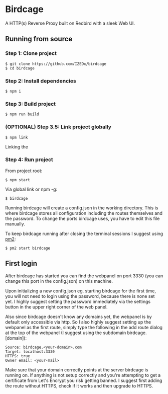 # Birdcage

A HTTP(s) Reverse Proxy built on Redbird with a sleek Web UI.

## Running from source

### Step 1: Clone project
```
$ git clone https://github.com/IZEDx/birdcage
$ cd birdcage
```

### Step 2: Install dependencies
```
$ npm i
```

### Step 3: Build project
```
$ npm run build
```

### (OPTIONAL) Step 3.5: Link project globally
```
$ npm link
```
Linking the 


### Step 4: Run project
From project root:
```
$ npm start
```

Via global link or npm -g:
```
$ birdcage
```

Running birdcage will create a config.json in the working directory. This is where birdcage stores all configuration including the routes themselves and the password. To change the ports birdcage uses, you have to edit this file manually.

To keep birdcage running after closing the terminal sessions I suggest using [pm2](https://www.npmjs.com/package/pm2):
```
$ pm2 start birdcage
```

## First login

After birdcage has started you can find the webpanel on port 3330 (you can change this port in the config.json) on this machine.

Upon initializing a new config.json eg. starting birdcage for the first time, you will not need to login using the password, because there is none set yet. I highly suggest setting the password immediately via the settings button in the upper right corner of the web panel.

Also since birdcage doesn't know any domains yet, the webpanel is by default only accessible via http. So I also highly suggest setting up the webpanel as the first route, simply type the following in the add route dialog at the top of the webpanel (I suggest using the subdomain birdcage.[domain]):
```
Source: birdcage.<your-domain>.com
Target: localhost:3330
HTTPS: true
Owner email: <your-mail>
```
Make sure that your domain correctly points at the server birdcage is running on.
If anything is not setup correctly and you're attempting to get a certificate from Let's Encrypt you risk getting banned. I suggest first adding the route without HTTPS, check if it works and then upgrade to HTTPS.